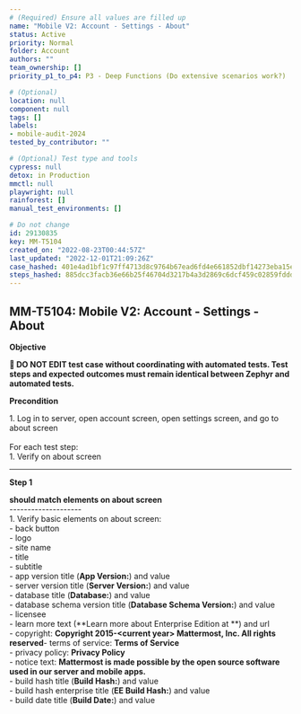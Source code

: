```yaml
---
# (Required) Ensure all values are filled up
name: "Mobile V2: Account - Settings - About"
status: Active
priority: Normal
folder: Account
authors: ""
team_ownership: []
priority_p1_to_p4: P3 - Deep Functions (Do extensive scenarios work?)

# (Optional)
location: null
component: null
tags: []
labels:
- mobile-audit-2024
tested_by_contributor: ""

# (Optional) Test type and tools
cypress: null
detox: in Production
mmctl: null
playwright: null
rainforest: []
manual_test_environments: []

# Do not change
id: 29130835
key: MM-T5104
created_on: "2022-08-23T00:44:57Z"
last_updated: "2022-12-01T21:09:26Z"
case_hashed: 401e4ad1bf1c97ff4713d8c9764b67ead6fd4e661852dbf14273eba15e3dcd563cad08f687b23fb387472216e1983649
steps_hashed: 885dcc3facb36e66b25f46704d3217b4a3d2869c6dcf459c02859fddd6620c9dd08773ba294d43a8851658dbb292b486
---
```


<!-- (Auto-generated) Based on frontmatter's "key" and "name" -->

## MM-T5104: Mobile V2: Account - Settings - About

**Objective**

**🛑 DO NOT EDIT test case without coordinating with automated tests. Test steps and expected outcomes must remain identical between Zephyr and automated tests.**

**Precondition**

1\. Log in to server, open account screen, open settings screen, and go to about screen\
\
For each test step:\
1\. Verify on about screen

---

**Step 1**

**should match elements on about screen**\
\--------------------\
1\. Verify basic elements on about screen:\
\- back button\
\- logo\
\- site name\
\- title\
\- subtitle\
\- app version title (**App Version:**) and value\
\- server version title (**Server Version:**) and value\
\- database title (**Database:**) and value\
\- database schema version title (**Database Schema Version:**) and value\
\- licensee\
\- learn more text (\*\*Learn more about Enterprise Edition at \*\*) and url\
\- copyright: **Copyright 2015-\<current year> Mattermost, Inc. All rights reserved**- terms of service: **Terms of Service**\
\- privacy policy: **Privacy Policy**\
\- notice text: **Mattermost is made possible by the open source software used in our server and mobile apps.**\
\- build hash title (**Build Hash:**) and value\
\- build hash enterprise title (**EE Build Hash:**) and value\
\- build date title (**Build Date:**) and value

